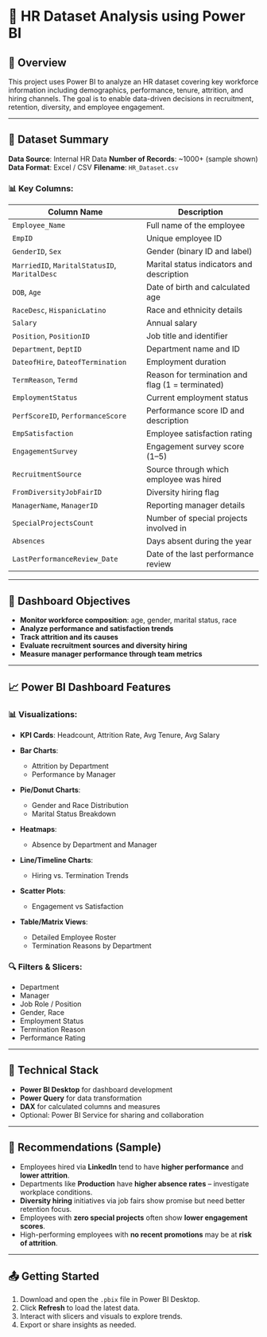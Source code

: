 # 🧾 HR Dataset Analysis using Power BI

## 📌 Overview

This project uses Power BI to analyze an HR dataset covering key workforce information including demographics, performance, tenure, attrition, and hiring channels. The goal is to enable data-driven decisions in recruitment, retention, diversity, and employee engagement.

---

## 📂 Dataset Summary

**Data Source**: Internal HR Data
**Number of Records**: \~1000+ (sample shown)
**Data Format**: Excel / CSV
**Filename**: `HR_Dataset.csv`

### 📊 Key Columns:

| Column Name                                   | Description                                      |
| --------------------------------------------- | ------------------------------------------------ |
| `Employee_Name`                               | Full name of the employee                        |
| `EmpID`                                       | Unique employee ID                               |
| `GenderID`, `Sex`                             | Gender (binary ID and label)                     |
| `MarriedID`, `MaritalStatusID`, `MaritalDesc` | Marital status indicators and description        |
| `DOB`, `Age`                                  | Date of birth and calculated age                 |
| `RaceDesc`, `HispanicLatino`                  | Race and ethnicity details                       |
| `Salary`                                      | Annual salary                                    |
| `Position`, `PositionID`                      | Job title and identifier                         |
| `Department`, `DeptID`                        | Department name and ID                           |
| `DateofHire`, `DateofTermination`             | Employment duration                              |
| `TermReason`, `Termd`                         | Reason for termination and flag (1 = terminated) |
| `EmploymentStatus`                            | Current employment status                        |
| `PerfScoreID`, `PerformanceScore`             | Performance score ID and description             |
| `EmpSatisfaction`                             | Employee satisfaction rating                     |
| `EngagementSurvey`                            | Engagement survey score (1–5)                    |
| `RecruitmentSource`                           | Source through which employee was hired          |
| `FromDiversityJobFairID`                      | Diversity hiring flag                            |
| `ManagerName`, `ManagerID`                    | Reporting manager details                        |
| `SpecialProjectsCount`                        | Number of special projects involved in           |
| `Absences`                                    | Days absent during the year                      |
| `LastPerformanceReview_Date`                  | Date of the last performance review              |

---

## 🎯 Dashboard Objectives

* **Monitor workforce composition**: age, gender, marital status, race
* **Analyze performance and satisfaction trends**
* **Track attrition and its causes**
* **Evaluate recruitment sources and diversity hiring**
* **Measure manager performance through team metrics**

---

## 📈 Power BI Dashboard Features

### 📊 Visualizations:

* **KPI Cards**: Headcount, Attrition Rate, Avg Tenure, Avg Salary
* **Bar Charts**:

  * Attrition by Department
  * Performance by Manager
* **Pie/Donut Charts**:

  * Gender and Race Distribution
  * Marital Status Breakdown
* **Heatmaps**:

  * Absence by Department and Manager
* **Line/Timeline Charts**:

  * Hiring vs. Termination Trends
* **Scatter Plots**:

  * Engagement vs Satisfaction
* **Table/Matrix Views**:

  * Detailed Employee Roster
  * Termination Reasons by Department

### 🔍 Filters & Slicers:

* Department
* Manager
* Job Role / Position
* Gender, Race
* Employment Status
* Termination Reason
* Performance Rating

---

## 🔧 Technical Stack

* **Power BI Desktop** for dashboard development
* **Power Query** for data transformation
* **DAX** for calculated columns and measures
* Optional: Power BI Service for sharing and collaboration

---

## 📝 Recommendations (Sample)

* Employees hired via **LinkedIn** tend to have **higher performance** and **lower attrition**.
* Departments like **Production** have **higher absence rates** – investigate workplace conditions.
* **Diversity hiring** initiatives via job fairs show promise but need better retention focus.
* Employees with **zero special projects** often show **lower engagement scores**.
* High-performing employees with **no recent promotions** may be at **risk of attrition**.

---

## 📤 Getting Started

1. Download and open the `.pbix` file in Power BI Desktop.
2. Click **Refresh** to load the latest data.
3. Interact with slicers and visuals to explore trends.
4. Export or share insights as needed.
